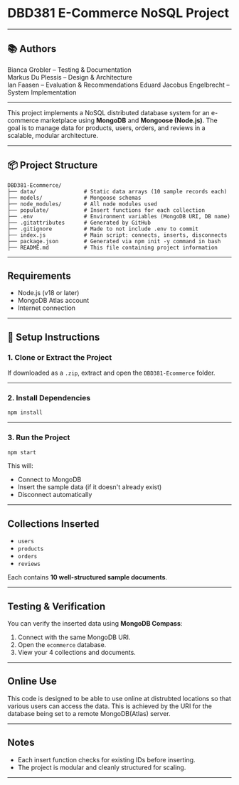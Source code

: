 # DBD381 E-Commerce NoSQL Project

---

## 📚 Authors

Bianca Grobler – Testing & Documentation  
Markus Du Plessis – Design & Architecture  
Ian Faasen – Evaluation & Recommendations
Eduard Jacobus Engelbrecht – System Implementation  

---

This project implements a NoSQL distributed database system for an e-commerce marketplace using **MongoDB** and **Mongoose (Node.js)**. The goal is to manage data for products, users, orders, and reviews in a scalable, modular architecture.

---

## 📦 Project Structure

```
DBD381-Ecommerce/
├── data/               # Static data arrays (10 sample records each)
├── models/             # Mongoose schemas
├── node_modules/       # All node modules used
├── populate/           # Insert functions for each collection
├── .env                # Environment variables (MongoDB URI, DB name)
├── .gitattributes      # Generated by GitHub
├── .gitignore          # Made to not include .env to commit
├── index.js            # Main script: connects, inserts, disconnects
├── package.json        # Generated via npm init -y command in bash
├── README.md           # This file containing project information
```

---

## Requirements

- Node.js (v18 or later)
- MongoDB Atlas account
- Internet connection

---

## 🚀 Setup Instructions

### 1. Clone or Extract the Project

If downloaded as a `.zip`, extract and open the `DBD381-Ecommerce` folder.

---

### 2. Install Dependencies

```bash
npm install
```

---

### 3. Run the Project

```bash
npm start
```

This will:
- Connect to MongoDB
- Insert the sample data (if it doesn't already exist)
- Disconnect automatically

---

## Collections Inserted

- `users`
- `products`
- `orders`
- `reviews`

Each contains **10 well-structured sample documents**.

---

## Testing & Verification

You can verify the inserted data using **MongoDB Compass**:
1. Connect with the same MongoDB URI.
2. Open the `ecommerce` database.
3. View your 4 collections and documents.

---

## Online Use

This code is designed to be able to use online at distrubted locations so that various users can access the data. This is achieved by the URI for the database being set to a remote MongoDB(Atlas) server.


---

## Notes

- Each insert function checks for existing IDs before inserting.
- The project is modular and cleanly structured for scaling.

---


